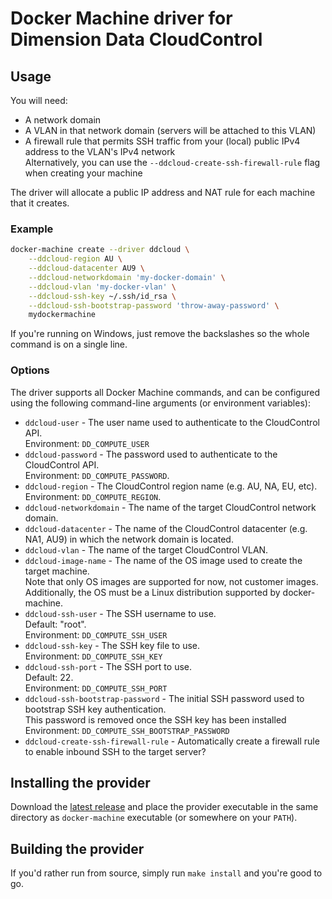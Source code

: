 # Docker Machine driver for Dimension Data CloudControl

## Usage

You will need:

* A network domain
* A VLAN in that network domain (servers will be attached to this VLAN)
* A firewall rule that permits SSH traffic from your (local) public IPv4 address to the VLAN's IPv4 network  
Alternatively, you can use the `--ddcloud-create-ssh-firewall-rule` flag when creating your machine

The driver will allocate a public IP address and NAT rule for each machine that it creates.

### Example

```bash
docker-machine create --driver ddcloud \
	--ddcloud-region AU \
	--ddcloud-datacenter AU9 \
	--ddcloud-networkdomain 'my-docker-domain' \
	--ddcloud-vlan 'my-docker-vlan' \
	--ddcloud-ssh-key ~/.ssh/id_rsa \
	--ddcloud-ssh-bootstrap-password 'throw-away-password' \
	mydockermachine
```

If you're running on Windows, just remove the backslashes so the whole command is on a single line.

### Options

The driver supports all Docker Machine commands, and can be configured using the following command-line arguments (or environment variables):

* `ddcloud-user` - The user name used to authenticate to the CloudControl API.  
Environment: `DD_COMPUTE_USER`
* `ddcloud-password` - The password used to authenticate to the CloudControl API.  
Environment: `DD_COMPUTE_PASSWORD`.
* `ddcloud-region` - The CloudControl region name (e.g. AU, NA, EU, etc).  
Environment: `DD_COMPUTE_REGION`.
* `ddcloud-networkdomain` - The name of the target CloudControl network domain.
* `ddcloud-datacenter` - The name of the CloudControl datacenter (e.g. NA1, AU9) in which the network domain is located.
* `ddcloud-vlan` - The name of the target CloudControl VLAN.
* `ddcloud-image-name` - The name of the OS image used to create the target machine.  
Note that only OS images are supported for now, not customer images. Additionally, the OS must be a Linux distribution supported by docker-machine.
* `ddcloud-ssh-user` - The SSH username to use.  
Default: "root".  
Environment: `DD_COMPUTE_SSH_USER`
* `ddcloud-ssh-key` - The SSH key file to use.  
Environment: `DD_COMPUTE_SSH_KEY`
* `ddcloud-ssh-port` - The SSH port to use.  
Default: 22.  
Environment: `DD_COMPUTE_SSH_PORT`
* `ddcloud-ssh-bootstrap-password` - The initial SSH password used to bootstrap SSH key authentication.  
This password is removed once the SSH key has been installed  
Environment: `DD_COMPUTE_SSH_BOOTSTRAP_PASSWORD`
* `ddcloud-create-ssh-firewall-rule` - Automatically create a firewall rule to enable inbound SSH to the target server?

## Installing the provider

Download the [latest release](https://github.com/DimensionDataResearch/docker-machine-driver-ddcloud/releases) and place the provider executable in the same directory as `docker-machine` executable (or somewhere on your `PATH`).

## Building the provider

If you'd rather run from source, simply run `make install` and you're good to go.
